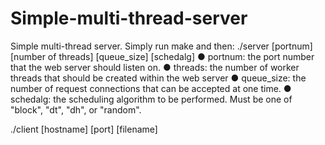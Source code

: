 # Simple-multi-thread-server

Simple multi-thread server. 
Simply run make and then:
./server [portnum] [number of threads] [queue_size] [schedalg]
● portnum: the port number that the web server should listen on.
● threads: the number of worker threads that should be created within the web server
● queue_size: the number of request connections that can be accepted at one time.
● schedalg: the scheduling algorithm to be performed. Must be one of "block", "dt", "dh", or "random". 

./client [hostname] [port] [filename]
